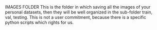 IMAGES FOLDER
This is the folder in which saving all the images of your personal datasets, then they will be well organized in the sub-folder train, val, testing.
This is not a user commitment, because there is a specific python scripts which rights for us.
